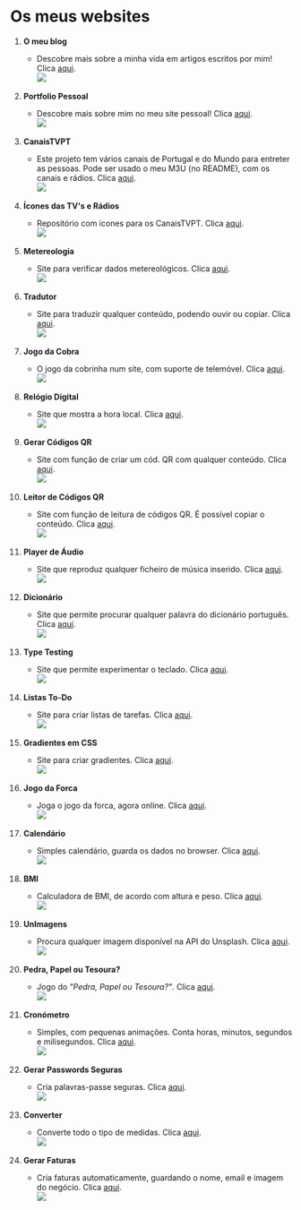 # Os meus websites

1. **O meu blog**

   - Descobre mais sobre a minha vida em artigos escritos por mim! Clica [aqui](https://thomraider12.github.io/blog).  
     ![](https://thomraider12.github.io/thomraider12/favicon.ico)

2. **Portfolio Pessoal**

   - Descobre mais sobre mim no meu site pessoal! Clica [aqui](https://thomraider12.github.io/thomraider12).  
     ![](https://thomraider12.github.io/thomraider12/assets/img/perfil.png)

3. **CanaisTVPT**

   - Este projeto tem vários canais de Portugal e do Mundo para entreter as pessoas. Pode ser usado o meu M3U (no README), com os canais e rádios. Clica [aqui](https://thomraider12.github.io/canaistvpt).  
     ![](https://thomraider12.github.io/canaistvpt/logo.png)

4. **Ícones das TV's e Rádios**

   - Repositório com ícones para os CanaisTVPT. Clica [aqui](https://thomraider12.github.io/icones_tv).  
     ![](https://thomraider12.github.io/icones_tv/logo.png)

5. **Metereologia**

   - Site para verificar dados metereológicos. Clica [aqui](https://thomraider12.github.io/metereologiapt).  
     ![](https://github.com/thomraider12/metereologiapt/raw/main/screenshot.jpg)

6. **Tradutor**

   - Site para traduzir qualquer conteúdo, podendo ouvir ou copiar. Clica [aqui](https://thomraider12.github.io/tradutor).  
     ![](https://github.com/thomraider12/tradutor/raw/main/screenshot.jpg)

7. **Jogo da Cobra**

   - O jogo da cobrinha num site, com suporte de telemóvel. Clica [aqui](https://thomraider12.github.io/snakegame).  
     ![](https://github.com/thomraider12/snakegame/raw/main/screenshot.jpg)

8. **Relógio Digital**

   - Site que mostra a hora local. Clica [aqui](https://thomraider12.github.io/moderndigitalclock).  
     ![](https://github.com/thomraider12/moderndigitalclock/raw/main/screenshot.png)

9. **Gerar Códigos QR**

   - Site com função de criar um cód. QR com qualquer conteúdo. Clica [aqui](https://thomraider12.github.io/QRCodeGenerator).  
     ![](https://github.com/thomraider12/QRCodeGenerator/raw/main/screenshot.jpg)

10. **Leitor de Códigos QR**

    - Site com função de leitura de códigos QR. É possível copiar o conteúdo. Clica [aqui](https://thomraider12.github.io/leitorqrcodes).  
      ![](https://github.com/thomraider12/leitorqrcodes/raw/main/screenshot.png)

11. **Player de Áudio**

    - Site que reproduz qualquer ficheiro de música inserido. Clica [aqui](https://thomraider12.github.io/audioplayer).  
      ![](https://github.com/thomraider12/audioplayer/raw/main/screenshot.png)

12. **Dicionário**

    - Site que permite procurar qualquer palavra do dicionário português. Clica [aqui](https://thomraider12.github.io/dicionario).  
      ![](https://github.com/thomraider12/dicionario/raw/main/example.gif)

13. **Type Testing**

    - Site que permite experimentar o teclado. Clica [aqui](https://thomraider12.github.io/typetesting).  
      ![](https://github.com/thomraider12/typetesting/raw/main/example.png)

14. **Listas To-Do**

    - Site para criar listas de tarefas. Clica [aqui](https://thomraider12.github.io/todolists).  
      ![](https://github.com/thomraider12/todolists/raw/main/screenshot.png)

15. **Gradientes em CSS**

    - Site para criar gradientes. Clica [aqui](https://thomraider12.github.io/cssgradients).  
      ![](https://github.com/thomraider12/cssgradients/raw/main/screenshot.jpg)

16. **Jogo da Forca**

    - Joga o jogo da forca, agora online. Clica [aqui](https://thomraider12.github.io/hangman).  
      ![](https://github.com/thomraider12/hangman/raw/main/screenshot.gif)

17. **Calendário**

    - Simples calendário, guarda os dados no browser. Clica [aqui](https://thomraider12.github.io/calendario).  
      ![](https://github.com/thomraider12/calendario/raw/main/screenshot.png)

18. **BMI**

    - Calculadora de BMI, de acordo com altura e peso. Clica [aqui](https://thomraider12.github.io/bmi).  
      ![](https://github.com/thomraider12/bmi/raw/main/screenshot.png)

19. **UnImagens**

    - Procura qualquer imagem disponível na API do Unsplash. Clica [aqui](https://thomraider12.github.io/unimagens).  
      ![](https://github.com/thomraider12/unimagens/raw/main/screenshot.png)

20. **Pedra, Papel ou Tesoura?**

    - Jogo do _"Pedra, Papel ou Tesoura?"_. Clica [aqui](https://thomraider12.github.io/rpsgame).  
      ![](https://github.com/thomraider12/rpsgame/raw/main/screenshot.png)

21. **Cronómetro**

    - Simples, com pequenas animações. Conta horas, minutos, segundos e milisegundos. Clica [aqui](https://thomraider12.github.io/stopwatch).  
      ![](https://github.com/thomraider12/stopwatch/raw/main/screenshot.png)

22. **Gerar Passwords Seguras**

    - Cria palavras-passe seguras. Clica [aqui](https://thomraider12.github.io/generatepasswd).  
      ![](https://github.com/thomraider12/generatepasswd/raw/main/screenshot.png)

23. **Converter**

    - Converte todo o tipo de medidas. Clica [aqui](https://thomraider12.github.io/converter).  
      ![](https://github.com/thomraider12/converter/raw/main/screenshot.png)

24. **Gerar Faturas**
    - Cria faturas automaticamente, guardando o nome, email e imagem do negócio. Clica [aqui](https://thomraider12.github.io/faturas).  
      ![](https://github.com/thomraider12/faturas/raw/main/screenshot.png)
